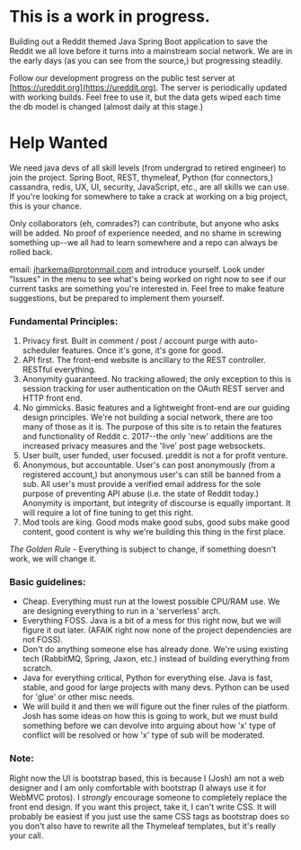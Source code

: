 # This is a work in progress.
Building out a Reddit themed Java Spring Boot application to save the Reddit we all love before it turns into a 
mainstream social network. We are in the early days (as you can see from the source,) but progressing steadily.

Follow our development progress on the public test server at [https://ureddit.org](https://ureddit.org). The server is
periodically updated with working builds. Feel free to use it, but the data gets wiped each time the db model is changed
(almost daily at this stage.)

# Help Wanted
We need java devs of all skill levels (from undergrad to retired engineer) to join the project. Spring Boot, REST,
thymeleaf, Python (for connectors,) cassandra, redis, UX, UI, security, JavaScript, etc., are all skills we can use. If 
you're looking for somewhere to take a crack at working on a big project, this is your chance.

Only collaborators (eh, comrades?) can contribute, but anyone who asks will be added. No proof of experience needed, 
and no shame in screwing something up--we all had to learn somewhere and a repo can always be rolled back.

email: [jharkema@protonmail.com](mailto:jharkema@protonmail.com) and introduce yourself. Look under "Issues" in the menu 
to see what's being worked on right now to see if our current tasks are something you're interested in. Feel free to 
make feature suggestions, but be prepared to implement them yourself. 

### Fundamental Principles:
1) Privacy first. Built in comment / post / account purge with auto-scheduler features. Once it's gone, it's gone for
good.
2) API first. The front-end website is ancillary to the REST controller. RESTful everything.
3) Anonymity guaranteed. No tracking allowed; the only exception to this is session tracking for user authentication on
the OAuth REST server and HTTP front end. 
4) No gimmicks. Basic features and a lightweight front-end are our guiding design principles. We're not building a 
social network, there are too many of those as it is. The purpose of this site is to retain the features and
functionality of Reddit c. 2017--the only 'new' additions are the increased privacy measures and the 'live' post page
websockets. 
5) User built, user funded, user focused. &micro;reddit is not a for profit venture.
6) Anonymous, but accountable. User's can post anonymously (from a registered account,) but anonymous user's can still
be banned from a sub. All user's must provide a verified email address for the sole purpose of preventing API abuse 
(i.e. the state of Reddit today.) Anonymity is important, but integrity of discourse is equally important. It will
require a lot of fine tuning to get this right.
7) Mod tools are king. Good mods make good subs, good subs make good content, good content is why we're building this
thing in the first place.

*The Golden Rule* - Everything is subject to change, if something doesn't work, we will change it.

### Basic guidelines:
- Cheap. Everything must run at the lowest possible CPU/RAM use. We are designing everything to run in a 'serverless' 
arch.
- Everything FOSS. Java is a bit of a mess for this right now, but we will figure it out later. (AFAIK right now none
of the project dependencies are not FOSS).
- Don't do anything someone else has already done. We're using existing tech (RabbitMQ, Spring, Jaxon, etc.) instead of 
building everything from scratch.
- Java for everything critical, Python for everything else. Java is fast, stable, and good for large projects with many 
devs. Python can be used for 'glue' or other misc needs.
- We will build it and then we will figure out the finer rules of the platform. Josh has some ideas on how this is going 
to work, but we must build something before we can devolve into arguing about how 'x' type of conflict will be resolved 
or how 'x' type of sub will be moderated.

### Note:

Right now the UI is bootstrap based, this is because I (Josh) am not a web designer and I am only comfortable with 
bootstrap (I always use it for WebMVC protos). I _strongly_ encourage someone to completely replace the front end
design. If you want this project, take it, I can't write CSS. It will probably be easiest if you just use the same CSS
tags as bootstrap does so you don't also have to rewrite all the Thymeleaf templates, but it's really your call. 
